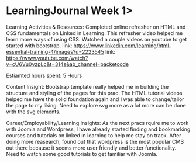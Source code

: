 # LearningJournal Week 1>
Learning Activities & Resources: 
Completed online refresher on HTML and CSS fundamentals on Linked in Learning. This refresher video helped me learn more ways of using CSS. Watched a couple videos on youtube to get started with bootstrap.
link: https://www.linkedin.com/learning/html-essential-training-4/images?u=2223545 
link: https://www.youtube.com/watch?v=cU6Vu0vzpLc&t=314s&ab_channel=packetcode

Estiamted hours spent: 
5 Hours 

Content Insight:
Bootstrap template really helped me in building the structure and styling of the pages for this prac. The HTML tutorial videos helped me have the solid foundation again and I was able to change/tailor the page to my liking. Need to explore svg more as a lot more can be done with the svg elements.

Career/Employability/Learning Insights:
As the next pracs rquire me to work with Joomla and Wordpress, I have already started finding and bookmarking courses and tutorials on linked in learning to help me stay on track. After doing more reasearch, found out that wordpress is the most popular CMS out there because it seems more user friendly and better functionality. Need to watch some good tutorials to get familiar with Joomla.
